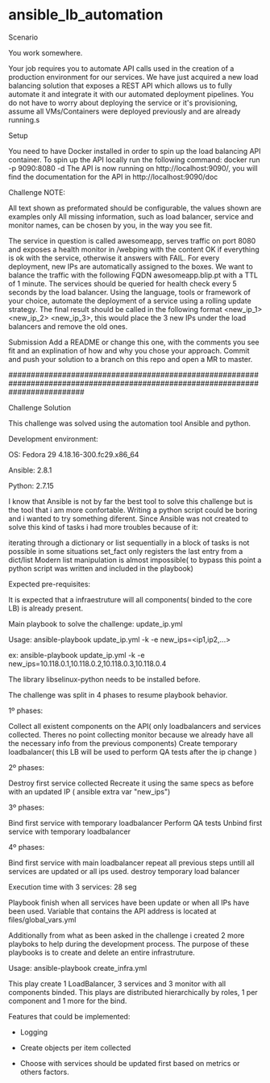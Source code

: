 # ansible_lb_automation

Scenario

You work somewhere.

Your job requires you to automate API calls used in the creation of a production environment for our services.
We have just acquired a new load balancing solution that exposes a REST API which allows us to fully automate it and integrate it with our automated deployment pipelines.
You do not have to worry about deploying the service or it's provisioning, assume all VMs/Containers were deployed previously and are already running.s

Setup

You need to have Docker installed in order to spin up the load balancing API container.
To spin up the API locally run the following command:
docker run -p 9090:8080 -d <location>
The API is now running on http://localhost:9090/, you will find the documentation for the API in http://localhost:9090/doc

Challenge
NOTE:

All text shown as preformated should be configurable, the values shown are examples only
All missing information, such as load balancer, service and monitor names, can be chosen by you, in the way you see fit.

The service in question is called awesomeapp, serves traffic on port 8080 and exposes a health monitor in /webping with the content OK if everything is ok with the service, otherwise it answers with FAIL.
For every deployment, new IPs are automatically assigned to the boxes.
We want to balance the traffic with the following FQDN awesomeapp.blip.pt with a TTL of 1 minute. The services should be queried for health check every 5 seconds by the load balancer.
Using the language, tools or framework of your choice, automate the deployment of a service using a rolling update strategy.
The final result should be called in the following format <program> <new_ip_1> <new_ip_2> <new_ip_3>, this would place the 3 new IPs under the load balancers and remove the old ones.

Submission
Add a README or change this one, with the comments you see fit and an explination of how and why you chose your approach.
Commit and push your solution to a branch on this repo and open a MR to master.



#################################################################################################################################

Challenge Solution


This challenge was solved using the automation tool Ansible and python.

Development environment:

OS: Fedora 29 4.18.16-300.fc29.x86_64

Ansible: 2.8.1

Python: 2.7.15


I know that Ansible is not by far the best tool to solve this challenge but is the tool that i am more confortable.
Writing a python script could be boring and i wanted to try something diferent.
Since Ansible was not created to solve this kind of tasks i had more troubles because of it:

iterating through a dictionary or list sequentially in a block of tasks is not possible
in some situations set_fact only registers the last entry from a dict/list
Modern list manipulation is almost impossible( to bypass this point a python script was written and included in the playbook)

Expected pre-requisites:

It is expected that a infraestruture will all components( binded to the core LB) is already present.

Main playbook to solve the challenge: update_ip.yml

Usage: ansible-playbook update_ip.yml -k -e new_ips=<ip1,ip2,...>

ex: ansible-playbook update_ip.yml -k -e new_ips=10.118.0.1,10.118.0.2,10.118.0.3,10.118.0.4

The library libselinux-python needs to be installed before.

The challenge was split in 4 phases to resume playbook behavior.

1º phases:

Collect all existent components on the API( only loadbalancers and services collected. Theres no point collecting monitor because we already have all the necessary info from the previous components)
Create temporary loadbalancer( this LB will be used to perform QA tests after the ip change )

2º phases:

Destroy first service collected
Recreate it using the same specs as before with an updated IP ( ansible extra var "new_ips")

3º phases:

Bind first service with temporary loadbalancer
Perform QA tests
Unbind first service with temporary loadbalancer

4º phases:

Bind first service with main loadbalancer
repeat all previous steps untill all services are updated or all ips used.
destroy temporary load balancer

Execution time with 3 services: 28 seg


Playbook finish when all services have been update or when all IPs have been used.
Variable that contains the API address is located at files/global_vars.yml

Additionally from what as been asked in the challenge i created 2 more playboks to help during the development process. The purpose of these playbooks is to create and delete an entire infrastruture.

Usage: ansible-playbook create_infra.yml

This play create 1 LoadBalancer, 3 services and 3 monitor  with all components binded.
This plays are distributed hierarchically by roles, 1 per component and 1 more for the bind.

Features that could be implemented:

 - Logging

 - Create objects per item collected

 - Choose with services should be updated first based on metrics or others factors.
